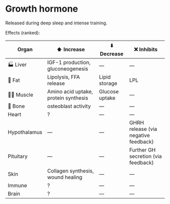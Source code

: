 # Growth hormone

Released during deep sleep and intense training. 

Effects (ranked):

| Organ         | ⬆️ Increase                                      | ⬇️ Decrease                           | ❌ Inhibits                        |
|---------------|--------------------------------------------------|---------------------------------------|------------------------------------|
| 🏭 Liver     | IGF-1 production, gluconeogenesis                | —                                     | —                                  |
| 🍗 Fat   | Lipolysis, FFA release                            | Lipid storage                         | LPL                               |
| 💪🏼 Muscle    | Amino acid uptake, protein synthesis             | Glucose uptake                        | —                                  |
| 🦴 Bone      | osteoblast activity | — | —  |
| Heart     | ? | — | — |
| Hypothalamus | — | — | GHRH release (via negative feedback) |
| Pituitary | — | —  | Further GH secretion (via feedback) |
| Skin      | Collagen synthesis, wound healing | — | — |
| Immune    | ? | —  | — |
| Brain     | ? | —  | — |
